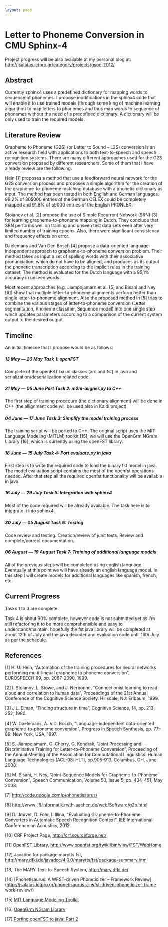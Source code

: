 ```yaml
---
layout: page 
---
```

# Letter to Phoneme Conversion in CMU Sphinx-4

Project progress will be also available at my personal blog at: 
http://jsalatas.ictpro.gr/category/projects/gsoc-2012/

## Abstract

Currently sphinx4 uses a predefined dictionary for mapping words to sequence of 
phonemes. I propose modifications in the sphinx4 code that will enable it to 
use trained models (through some king of machine learning algorithm) to map 
letters to phonemes and thus map words to sequence of phonemes without the need 
of a predefined dictionary. A dictionary will be only used to train the 
required models.


## Literature Review

Grapheme to Phoneme (G2S) (or Letter to Sound – L2S) conversion is an active 
research field with applications to both text-to-speech and speech recognition 
systems. There are many different approaches used for the G2S conversion 
proposed by different researchers. Some of them that I have already review are 
the following.

 

Hein [1] proposes a method that use a feedforward neural network for the G2S 
conversion process and proposes a simple algorithm for the creation of the 
grapheme-to-phoneme matching database with a phonetic dictionary as input. The 
method has been tested in both English and German languages. 99.2% of 305000 
entries of the German CELEX could be completely mapped and 91.8% of 59000 
entries of the English PRONLEX.

 

Stoianov et al. [2] propose the use of Simple Recurrent Network (SRN) [3] for 
learning grapheme-to-phoneme mapping in Dutch. They conclude that SRN performs 
well on training and unseen test data sets even after very limited number of 
training epochs. Also, there were significant consistency and frequency effects 
on error.

 

Daelemans and Van Den Bosch [4] propose a data-oriented language-independent 
approach to grapheme-to-phoneme conversion problem. Their method takes as input 
a set of spelling words with their associative pronunciation, which do not have 
to be aligned, and produces as its output the phonetic transcription according 
to the implicit rules in the training dataset. The method is evaluated for the 
Dutch language with a 95,1% accuracy in unseen words.

 

Most recent approaches (e.g. Jiampojamarn et al. [5] and Bisani and Ney [6]) 
show that multiple letter-to-phoneme alignments perform better than single 
letter-to-phoneme alignment. Also the proposed method in [5] tries to combine 
the various stages of letter-to-phoneme conversion (Letter segmentation, 
Phoneme classifier, Sequence model) into one single step which updates 
parameters according to a comparison of the current system output to the 
desired output.


##  Timeline

An initial timeline that I propose would be as follows:
##### 13 May — 20 May Task 1: openFST

Complete of the openFST basic classes (arc and fst) in java and 
serialization/deserialization related code.

##### 21 May — 06 June Port Task 2: m2m-aligner.py to C++

The first step of training procedure (the dictionary alignment) will be done in 
C++ (the allignment code will be used also in Kaldi project)

##### 04 June — 17 June Task 3: Simplify the model training process

The training script will be ported to C++. The original script uses the MIT 
Language Modeling (MITLM) toolkit [15], we will use the OpenGrm NGram Library 
[16]¸ which is currently using the openFST library. 

##### 18 June — 15 July Task 4: Port evaluate.py in java

First step is to write the required code to load the binary fst model in java. 
The model evaluation script contains the most of the openfst operations needed. 
After that step all the required openfst functionality will be available in 
java.

##### 16 July — 29 July Task 5: Integration with sphinx4

Most of the code required will be already available. The task here is to 
integrate it into sphinx4. 

##### 30 July — 05 August Task 6: Testing

Code review and testing. Creation/review of junit tests. Review and 
complete/correct documentation.

##### 06 August — 19 August Task 7: Training of additional language models

All of the previous steps will be completed using english language. Eventually 
at this point we will have already an english language model. 
In this step I will create models for additional languages like spanish, 
french, etc. 

##  Current Progress

Tasks 1 to 3 are complete. 

Task 4 is about 90% complete, however code is not submitted yet as I'm still 
refactoring it to be more comprehensible and easy to understand/maintain. 
hopefully the fst java library will be completed at about 12th of July and the 
java decoder and evaluation code until 16th July as per the schedule.


## References

[1] H. U. Hein, “Automation of the training procedures for neural networks 
performing multi-lingual grapheme to phoneme conversion”, EUROSPEECH'99, pp. 
2087-2090, 1999.

 

[2] I. Stoianov, L. Stowe, and J. Nerbonne, “Connectionist learning to read 
aloud and correlation to human data”, Proceedings of the 21st Annual Conference 
of the Cognitive Science Society. Hillsdale, NJ: Erlbaum, 1999.

 

[3] J.L. Elman, “Finding structure in time”, Cognitive Science, 14, pp. 
213-252, 1990.

 

[4] W. Daelemans, A. V.D. Bosch, "Language-independent data-oriented 
grapheme-to-phoneme conversion", Progress in Speech Synthesis, pp. 77–89. New 
York, USA, 1997.

 

[5] S. Jiampojamarn, C. Cherry, G. Kondrak, “Joint Processing and 
Discriminative Training for Letter-to-Phoneme Conversion”, Proceeding of the 
Annual Meeting of the Association for Computational Linguistics: Human Language 
Technologies (ACL-08: HLT), pp.905-913, Columbus, OH, June 2008.

 

[6] M. Bisani, H. Ney, “Joint-Sequence Models for Grapheme-to-Phoneme 
Conversion”, Speech Communication, Volume 50, Issue 5, pp. 434-451, May 2008.


[7] http://code.google.com/p/phonetisaurus/


[8] http://www-i6.informatik.rwth-aachen.de/web/Software/g2p.html


[9] D. Jouvet, D. Fohr, I. Illina, "Evaluating Grapheme-to-Phoneme Converters 
in Automatic Speech Recognition Context", IEE International Conference on 
Acoustics, 2012


[10] CRF Project Page, http://crf.sourceforge.net/

 

[11] OpenFST Library, http://www.openfst.org/twiki/bin/view/FST/WebHome

 

[12] Javadoc for package marytts.fst, 
http://mary.dfki.de/javadoc/4.0.0/marytts/fst/package-summary.html

 

[13] The MARY Text-to-Speech System, http://mary.dfki.de/

 

[14] [Phonetisaurus: A WFST-driven Phoneticizer – Framework 
Review](http://jsalatas.ictpro.gr/phonetisaurus-a-wfst-driven-phoneticizer-frame
work-review/) 


[15] [ MIT Language Modeling Toolkit](http://code.google.com/p/mitlm/ )



[16] [ OpenGrm NGram 
Library](http://www.openfst.org/twiki/bin/view/GRM/NGramLibrary )


[17] [ Porting openFST to java: Part 
2](http://cmusphinx.github.io/2012/05/porting-openfst-to-java-part-2/ )
